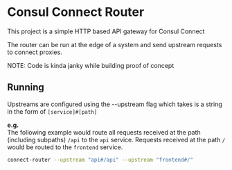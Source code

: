 # Consul Connect Router
This project is a simple HTTP based API gateway for Consul Connect

The router can be run at the edge of a system and send upstream requests to connect proxies.

NOTE: Code is kinda janky while building proof of concept  

## Running

Upstreams are configured using the --upstream flag which takes is a string in the form of `[service]#[path]`  

**e.g.**  
The following example would route all requests received at the path (including subpaths) `/api` to the `api` service.  Requests received at the path `/` would be routed to the `frontend` service.

```bash
connect-router --upstream "api#/api" --upstream "frontend#/"
```
